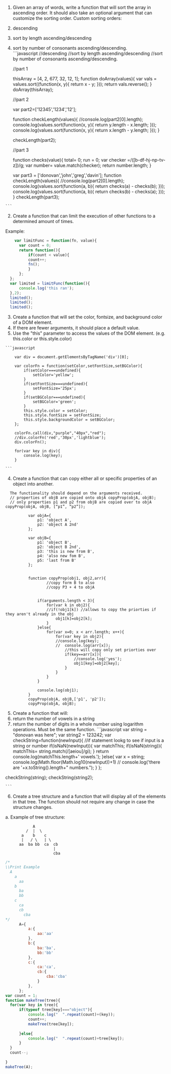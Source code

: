 1. Given an array of words, write a function that will sort the array in ascending order. It should also take an optional argument that can customize the sorting order. Custom sorting orders: 
  1. descending 
  2. sort by length ascending/descending 
  3. sort by number of consonants ascending/descending.  
    ```javascript
          //descending
      //sort by length ascending/descending
      //sort by number of consonants ascending/descending.
      
      //part 1
      
      thisArray = [4, 2, 677, 32, 12, 1];
      function doArray(values){
      	var vals = values.sort((function(x, y){
      		return x - y;
      	}));
      	return vals.reverse();
      }
      doArray(thisArray);
      
      //part 2
      
      var part2=['12345','1234','12'];
      
      function checkLength(values){
      //console.log(part2[0].length);
      	console.log(values.sort(function(x, y){
      		return y.length - x.length;
      	}));
      	console.log(values.sort(function(x, y){
      		return x.length - y.length;
      	}));
      }
      
      checkLength(part2);
      
      //part 3
      
      function checks(value){
      	total= 0;
      	run = 0;
      		var checker =/([b-df-hj-np-tv-z])/g;
      		var number= value.match(checker);
      		return number.length;
      }
      	
      var part3 = ['donovan','john','greg','davin'];
      function checkLength(values){
      //console.log(part2[0].length);
      	console.log(values.sort(function(a, b){
      		return checks(a) - checks(b);
      	}));
      		console.log(values.sort(function(a, b){
      		return checks(b) - checks(a);
      	}));
      }
      checkLength(part3);

    
    ```

2. Create a function that can limit the execution of other functions to a determined amount of times.  

 Example: 

  ```javascript
      var limitFunc = function(fn, value){
    	var count = 0;	
    	return function(){
    		if(count < value){
    		count++;
    		fn();
    		}
    	};
    };
    var limited = limitFunc(function(){
    	console.log('this ran');
    },2);
    limited();
    limited();
    limited();

  ```


3. Create a function that will set the color, font­size, and background color of a DOM element. 
  1. If there are fewer arguments, it should place a default value.  
  2. Use the "this" parameter to access the values of the DOM element. (e.g. this.color or this.style.color)
  
	```javascript
		
		var div = document.getElementsByTagName('div')[0];
		
		var colorFn = function(setColor,setFontSize,setBGColor){
		    if(setColor===undefined){
				setColor='yellow';
		    }
		    if(setFontSize===undefined){
		        setFontSize='25px';
		    }
		    if(setBGColor===undefined){
		        setBGColor='green';
		    }
		    this.style.color = setColor;
		    this.style.fontSize = setFontSize;
		    this.style.backgroundColor = setBGColor;
		};
		
		colorFn.call(div,"purple","40px","red");
		//div.colorFn('red','30px','lightblue');
		div.colorFn();
		
		for(var key in div){
			console.log(key);
		}
	
	```

4. Create a function that can copy either all or specific properties of an object into another. 

 
  ```  
    The functionality should depend on the arguments received.  
    // properties of objB are copied onto objA copyProp​(objA, objB); 
    // only properties p1 and p2 from objB are copied over to objA copyProp​(objA, objB, [​“p1”​, ​“p2”​]);  

			var objA={
				p1: 'object A',
				p2: 'object A 2nd'
			};

			var objB={
				p1: 'object B',
				p2: 'object B 2nd',
				p3: 'this is new from B',
				p4: 'also new fom B',
				p5: 'last from B'
			};


			function copyProp(obj1, obj2,arr){
					//copy form B to also
					//copy P3 + 4 to objA
					
				
				if(arguments.length < 3){
					for(var k in obj2){
					//if(!obj1[k]) //allows to copy the priorties if they aren't already in the obj
						obj1[k]=obj2[k];
					}
				}else{
					for(var x=0; x < arr.length; x++){
						for(var key in obj2){
						//console.log(key);
						//	console.log(arr[x]);
							//this will copy only set priorties over
							if(key==arr[x]){
								//console.log('yes');
								obj1[key]=obj2[key];
							}
						}
					}
				}
				
				console.log(obj1);
			}
			copyProp(objA, objB,['p1', 'p2']);
			copyProp(objA, objB);
  ```

5. Create a function that will: 
  1. return the number of vowels in a string 
  2. return the number of digits in a whole number using logarithm operations. Must be the same function. 
 	```javascript
 var string = "donovan was here";
var string2 = 123242;
var checkString=function(newInput){
	//if statement lookg to see if input is a string or number
	if(isNaN(newInput)){
		var matchThis;
		if(isNaN(string)){
			matchThis= string.match(/[aeiou]/gi);
		}
		return console.log(matchThis.length+' vowels.');
	}else{
		var x = string;
		console.log(Math.floor(Math.log10(newInput))+1)
	//	console.log('there are '+x.toString().length+" numbers.");
	}
};


checkString(string);
checkString(string2);


 	```

6. Create a tree structure and a function that will display all of the elements in that tree. The function should not require any change in case the structure changes. 

a. Example of tree structure: 

                A  
             /  |  \ 
           a    b    c 
           |   / \   | \ 
          aa  ba bb  ca  cb 
                         | 
                         cba  
  ```javascript
/*
\\Print Example
    A
      a
        aa
      b
        ba
        bb
      c
        ca
        cb
          cba
*/
		A={
			a:{
				aa:'aa'
			},
			b:{
				ba:'ba',
				bb:'bb'
			},
			c:{
				ca:'ca',
				cb:{
					cba:'cba'
				}
			},
		};
var count = 1;
function makeTree(tree){
	for(var key in tree){
		if(typeof tree[key]==="object"){
			console.log("  ".repeat(count)+(key));
			count++;
			makeTree(tree[key]);
			
		}else{
			console.log("  ".repeat(count)+tree[key]);	
		}
	}
	count--;
	
}
makeTree(A);

  ```

